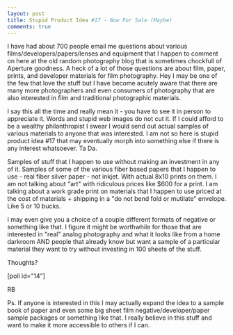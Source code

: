 ```yaml
---
layout: post
title: Stupid Product Idea #17 - Now For Sale (Maybe)
comments: true
---
```

I have had about 700 people email me questions about various films/developers/papers/lenses and equipment that I happen to comment on here at the old random photography blog that is sometimes chockfull of Aperture goodness. A heck of a lot of those questions are about film, paper, prints, and developer materials for film photography. Hey I may be one of the few that love the stuff but I have become acutely aware that there are many more photographers and even consumers of photography that are also interested in film and traditional photographic materials.

I say this all the time and really mean it - you have to see it in person to appreciate it. Words and stupid web images do not cut it. If I could afford to be a wealthy philanthropist I swear I would send out actual samples of various materials to anyone that was interested. I am not so here is stupid product idea #17 that may eventually morph into something else if there is any interest whatsoever. Ta Da.

Samples of stuff that I happen to use without making an investment in any of it. Samples of some of the various fiber based papers that I happen to use - real fiber silver paper - not inkjet. With actual 8x10 prints on them. I am not talking about "art" with ridiculous prices like $600 for a print. I am talking about a work grade print on materials that I happen to use priced at the cost of materials + shipping in a "do not bend fold or mutilate" envelope. Like 5 or 10 bucks.

I may even give you a choice of a couple different formats of negative or something like that. I figure it might be worthwhile for those that are interested in "real" analog photography and what it looks like from a home darkroom AND people that already know but want a sample of a particular material they want to try without investing in 100 sheets of the stuff.

Thoughts?

[poll id="14"]

RB

Ps. If anyone is interested in this I may actually expand the idea to a sample book of paper and even some big sheet film negative/developer/paper sample packages or something like that. I really believe in this stuff and want to make it more accessible to others if I can.
